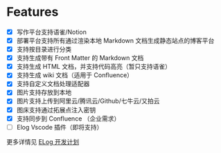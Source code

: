 # Features

- [x] 写作平台支持语雀/Notion
- [x] 部署平台支持所有通过渲染本地 Markdown 文档生成静态站点的博客平台
- [x] 支持按目录进行分类
- [x] 支持生成带有 Front Matter 的 Markdown 文档
- [x] 支持生成 HTML 文档，并支持代码高亮（暂只支持语雀）
- [x] 支持生成 wiki 文档（适用于 Confluence）
- [x] 支持自定义文档处理适配器
- [x] 图片支持存放到本地
- [x] 图片支持上传到阿里云/腾讯云/Github/七牛云/又拍云
- [x] 图床支持通过拓展点注入密钥
- [x] 支持同步到 Confluence （企业需求）
- [ ] Elog Vscode 插件（即将支持）

更多详情见 [ELog 开发计划](https://www.notion.so/1874/Elog-91dd2037c9c847e6bc90b712b124189c?pvs=4)
